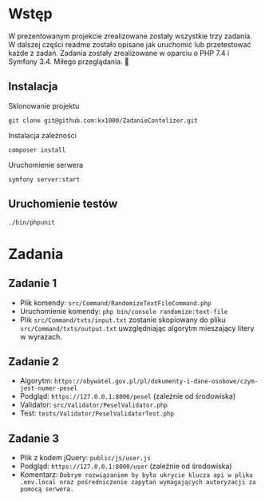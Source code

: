 # Wstęp
W prezentowanym projekcie zrealizowane zostały wszystkie trzy zadania. W dalszej części readme zostało opisane jak uruchomić lub przetestować każde z zadań. Zadania zostały zrealizowane w oparciu o PHP 7.4 i Symfony 3.4. Miłego przeglądania. 🙂

## Instalacja

Sklonowanie projektu

`git clone git@github.com:kx1000/ZadanieContelizer.git`

Instalacja zależności

`composer install`

Uruchomienie serwera

`symfony server:start`

## Uruchomienie testów

`./bin/phpunit`

# Zadania

## Zadanie 1
- Plik komendy: `src/Command/RandomizeTextFileCommand.php`
- Uruchomienie komendy: `php bin/console randomize:text-file`
- Plik `src/Command/txts/input.txt` zostanie skopiowany do pliku `src/Command/txts/output.txt` uwzględniając algorytm mieszający litery w wyrazach.

## Zadanie 2
- Algorytm: `https://obywatel.gov.pl/pl/dokumenty-i-dane-osobowe/czym-jest-numer-pesel`
- Podgląd: `https://127.0.0.1:8000/pesel` (zależnie od środowiska)
- Validator: `src/Validator/PeselValidator.php`
- Test: `tests/Validator/PeselValidatorTest.php`

## Zadanie 3
- Plik z kodem jQuery: `public/js/user.js`
- Podgląd: `https://127.0.0.1:8000/user` (zależnie od środowiska)
- Komentarz: `Dobrym rozwiązaniem by było ukrycie klucza api w pliku .env.local oraz pośredniczenie zapytań wymagających autoryzacji za pomocą serwera.`
